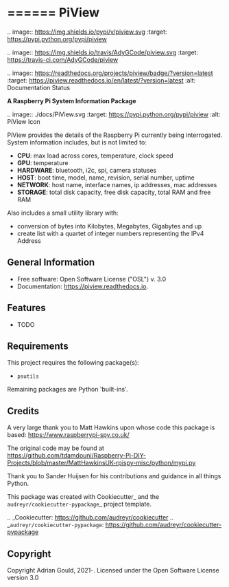 ======
PiView
======


.. image:: https://img.shields.io/pypi/v/piview.svg
        :target: https://pypi.python.org/pypi/piview

.. image:: https://img.shields.io/travis/AdyGCode/piview.svg
        :target: https://travis-ci.com/AdyGCode/piview

.. image:: https://readthedocs.org/projects/piview/badge/?version=latest
        :target: https://piview.readthedocs.io/en/latest/?version=latest
        :alt: Documentation Status



**A Raspberry Pi System Information Package**

.. image:: ./docs/PiView.svg
        :target: https://pypi.python.org/pypi/piview
        :alt: PiView Icon

PiView provides the details of the Raspberry Pi currently being interrogated. System information includes, but is not limited to:

- **CPU**: max load across cores, temperature, clock speed
- **GPU**: temperature
- **HARDWARE**: bluetooth, i2c, spi, camera statuses
- **HOST**: boot time, model, name, revision, serial number, uptime
- **NETWORK**: host name, interface names, ip addresses, mac addresses
- **STORAGE**: total disk capacity, free disk capacity, total RAM and free RAM

Also includes a small utility library with:

- conversion of bytes into Kilobytes, Megabytes, Gigabytes and up
- create list with a quartet of integer numbers representing the IPv4 Address

General Information
-------------------
* Free software: Open Software License ("OSL") v. 3.0
* Documentation: https://piview.readthedocs.io.


Features
--------

* TODO


Requirements
------------

This project requires the following package(s):

* `psutils`

Remaining packages are Python 'built-ins'.


Credits
-------

A very large thank you to Matt Hawkins upon whose code this package is based: https://www.raspberrypi-spy.co.uk/

The original code may be found at https://github.com/tdamdouni/Raspberry-Pi-DIY-Projects/blob/master/MattHawkinsUK-rpispy-misc/python/mypi.py

Thank you to Sander Huijsen for his contributions and guidance in all things Python.

This package was created with Cookiecutter_ and the `audreyr/cookiecutter-pypackage`_ project template.

.. _Cookiecutter: https://github.com/audreyr/cookiecutter
.. _`audreyr/cookiecutter-pypackage`: https://github.com/audreyr/cookiecutter-pypackage


Copyright
---------

Copyright Adrian Gould, 2021-. Licensed under
the Open Software License version 3.0

